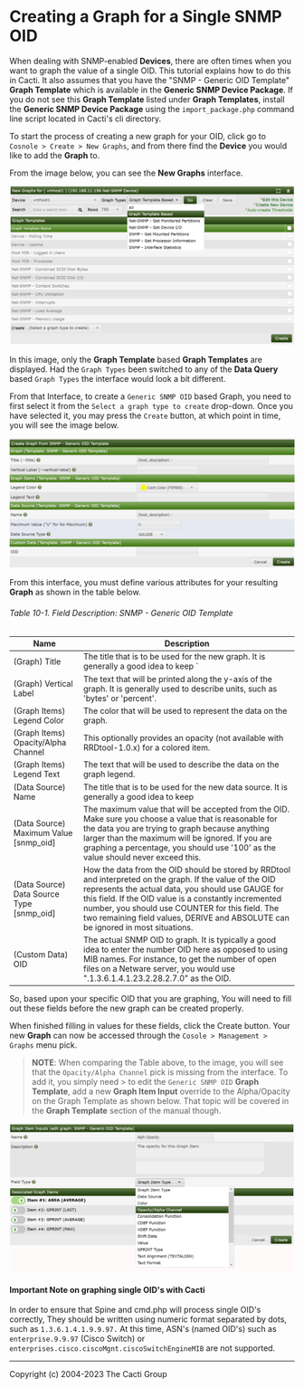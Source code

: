 # Creating a Graph for a Single SNMP OID

When dealing with SNMP-enabled **Devices**, there are often times when you want to
graph the value of a single OID. This tutorial explains how to do this in
Cacti. It also assumes that you have the "SNMP - Generic OID Template" **Graph
Template** which is available in the **Generic SNMP Device Package**.
If you do not see this **Graph Template** listed under **Graph Templates**,
install the **Generic SNMP Device Package** using the `import_package.php`
command line script located in Cacti's cli directory.

To start the process of creating a new graph for your OID, click go to
`Cosnole > Create > New Graphs`, and from there find the **Device**
you would like to add the **Graph** to.

From the image below, you can see the **New Graphs** interface.

![Graphs New](images/graphs-new.png)

In this image, only the **Graph Template** based **Graph Templates** are displayed.
Had the `Graph Types` been switched to any of the **Data Query** based `Graph Types`
the interface would look a bit different.

From that Interface, to create a `Generic SNMP OID` based Graph, you need to first
select it from the `Select a graph type to create` drop-down.  Once you have selected
it, you may press the `Create` button, at which point in time, you will see the
image below.

![Graphs New](images/graphs-new-generic-oid.png)

From this interface, you must define various attributes for your resulting **Graph**
as shown in the table below.

###### Table 10-1. Field Description: SNMP - Generic OID Template

Name | Description
--- | ---
(Graph) Title | The title that is to be used for the new graph. It is generally a good idea to keep `|host_description|` in the title, as to make the graph easier to identify later.
(Graph) Vertical Label | The text that will be printed along the y-axis of the graph. It is generally used to describe units, such as 'bytes' or 'percent'.
(Graph Items) Legend Color | The color that will be used to represent the data on the graph.
(Graph Items) Opacity/Alpha Channel | This optionally provides an opacity (not available with RRDtool-1.0.x) for a colored item.
(Graph Items) Legend Text | The text that will be used to describe the data on the graph legend.
(Data Source) Name | The title that is to be used for the new data source. It is generally a good idea to keep |host_description| in the title, as to make the data source easier to identify later.
(Data Source) Maximum Value [snmp_oid] | The maximum value that will be accepted from the OID. Make sure you choose a value that is reasonable for the data you are trying to graph because anything larger than the maximum will be ignored. If you are graphing a percentage, you should use '100' as the value should never exceed this.
(Data Source) Data Source Type [snmp_oid] | How the data from the OID should be stored by RRDtool and interpreted on the graph. If the value of the OID represents the actual data, you should use GAUGE for this field. If the OID value is a constantly incremented number, you should use COUNTER for this field. The two remaining field values, DERIVE and ABSOLUTE can be ignored in most situations.
(Custom Data) OID | The actual SNMP OID to graph. It is typically a good idea to enter the number OID here as opposed to using MIB names. For instance, to get the number of open files on a Netware server, you would use ".1.3.6.1.4.1.23.2.28.2.7.0" as the OID.

So, based upon your specific OID that you are graphing, You will need
to fill out these fields before the new graph can be created properly.

When finished filling in values for these fields, click the Create button. Your
new **Graph** can now be accessed through the
`Cosole > Management > Graphs` menu pick.

> **NOTE**: When comparing the Table above, to the image, you will see
> that the `Opacity/Alpha Channel` pick is missing from the interface.
> To add it, you simply need > to edit the `Generic SNMP OID`
> **Graph Template**, add a new **Graph Item Input**
> override to the Alpha/Opacity on the Graph Template as shown below.
> That topic will be covered in the **Graph Template** section of
> the manual though.

![Graphs New](images/graphs-new-generic-oid-alpha.png)

#### Important Note on graphing single OID's with Cacti

In order to ensure that Spine and cmd.php will process single OID's correctly,
They should be written using numeric format separated by dots, such as `1.3.6.1.4.1.9.9.97.`
At this time, ASN's (named OID's) such as `enterprise.9.9.97` (Cisco Switch) or
`enterprises.cisco.ciscoMgnt.ciscoSwitchEngineMIB` are not supported.

---
<copy>Copyright (c) 2004-2023 The Cacti Group</copy>
